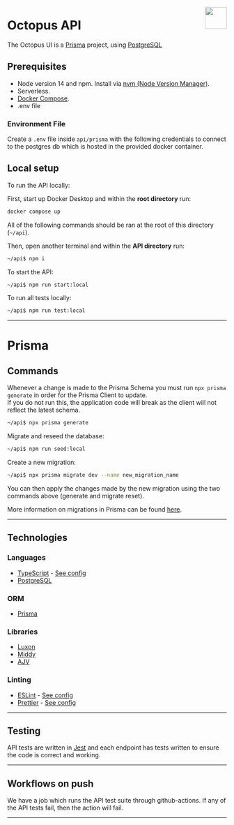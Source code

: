 <img src="https://www.jisc.ac.uk/sites/all/themes/jisc_clean/img/jisc-logo.svg" align="right" width=50 height=50/><h1 align="left">Octopus API</h1>

The Octopus UI is a [Prisma](https://www.prisma.io/) project, using [PostgreSQL](https://www.postgresql.org/)

## Prerequisites

-   Node version 14 and npm. Install via [nvm (Node Version Manager)](https://github.com/nvm-sh/nvm#install--update-script).
-   Serverless.
-   [Docker Compose](https://docs.docker.com/get-docker/).
-   .env file

### Environment File

Create a `.env` file inside `api/prisma` with the following credentials to connect to the postgres db which is hosted in the provided docker container.

## Local setup

To run the API locally:

First, start up Docker Desktop and within the **root directory** run:

```bash
docker compose up
```

All of the following commands should be ran at the root of this directory (`~/api`).

Then, open another terminal and within the **API directory** run:

```bash
~/api$ npm i
```

To start the API:

```bash
~/api$ npm run start:local
```

To run all tests locally:

```bash
~/api$ npm run test:local
```

---

# Prisma

## Commands

Whenever a change is made to the Prisma Schema you must run `npx prisma generate` in order for the Prisma Client to update.  
If you do not run this, the application
code will break as the client will not reflect the latest schema.

```bash
~/api$ npx prisma generate
```

Migrate and reseed the database:

```bash
~/api$ npm run seed:local
```

Create a new migration:

```bash
~/api$ npx prisma migrate dev --name new_migration_name
```

You can then apply the changes made by the new migration using the two commands above (generate and migrate reset).

More information on migrations in Prisma can be found [here]('https://www.prisma.io/docs/concepts/components/prisma-migrate').

---

## Technologies

### Languages

-   [TypeScript]('https://www.typescriptlang.org/') - [See config]('./tsconfig.json')
-   [PostgreSQL](https://www.postgresql.org/)

### ORM

-   [Prisma]('https://www.prisma.io/')

### Libraries

-   [Luxon]('https://moment.github.io/luxon/')
-   [Middy]('https://middy.js.org/')
-   [AJV]('https://ajv.js.org/')

### Linting

-   [ESLint]('https://eslint.org/') - [See config]('./.eslintrc.json')
-   [Prettier]('https://prettier.io/') - [See config]('./.prettierrc.json')

---

## Testing

API tests are written in [Jest]('https://jestjs.io/') and each endpoint has tests written to ensure the code is correct and working.

---

## Workflows on push

We have a job which runs the API test suite through github-actions. If any of the API tests fail, then the action will fail.

---
